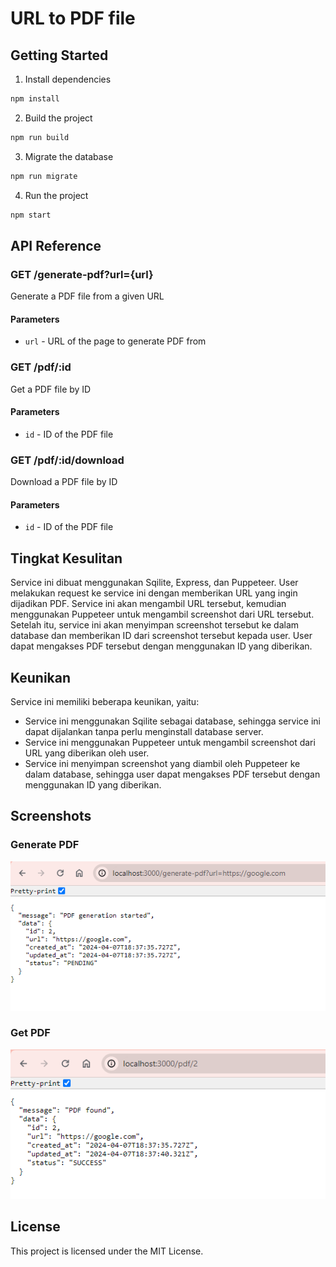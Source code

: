 # URL to PDF file

## Getting Started

1. Install dependencies

```bash
npm install
```

2. Build the project

```bash
npm run build
```

3. Migrate the database

```bash
npm run migrate
```

4. Run the project

```bash
npm start
```

## API Reference

### GET /generate-pdf?url={url}

Generate a PDF file from a given URL

#### Parameters

- `url` - URL of the page to generate PDF from

### GET /pdf/:id

Get a PDF file by ID

#### Parameters

- `id` - ID of the PDF file

### GET /pdf/:id/download

Download a PDF file by ID

#### Parameters

- `id` - ID of the PDF file

## Tingkat Kesulitan

Service ini dibuat menggunakan Sqilite, Express, dan Puppeteer. User melakukan request ke service ini dengan memberikan URL yang ingin dijadikan PDF. Service ini akan mengambil URL tersebut, kemudian menggunakan Puppeteer untuk mengambil screenshot dari URL tersebut. Setelah itu, service ini akan menyimpan screenshot tersebut ke dalam database dan memberikan ID dari screenshot tersebut kepada user. User dapat mengakses PDF tersebut dengan menggunakan ID yang diberikan.

## Keunikan

Service ini memiliki beberapa keunikan, yaitu:

- Service ini menggunakan Sqilite sebagai database, sehingga service ini dapat dijalankan tanpa perlu menginstall database server.
- Service ini menggunakan Puppeteer untuk mengambil screenshot dari URL yang diberikan oleh user.
- Service ini menyimpan screenshot yang diambil oleh Puppeteer ke dalam database, sehingga user dapat mengakses PDF tersebut dengan menggunakan ID yang diberikan.

## Screenshots

### Generate PDF

![Generate PDF](screenshots/generate-pdf.png)

### Get PDF

![Get PDF](screenshots/get-pdf.png)

## License

This project is licensed under the MIT License.
